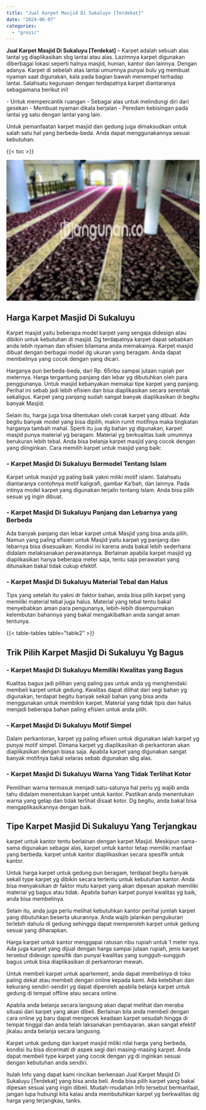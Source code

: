```yaml
---
title: "Jual Karpet Masjid Di Sukaluyu [Terdekat]"
date: "2024-06-07"
categories: 
  - "grosir"
---
```


**Jual Karpet Masjid Di Sukaluyu \[Terdekat\]** – Karpet adalah sebuah alas lantai yg diaplikasikan sbg lantai atau alas. Lazimnya karpet digunakan diberbagai lokasi seperti halnya masjid, hunian, kantor dan lainnya. Dengan adanya. Karpet di sebelah atas lantai umumnya punyai bulu yg membuat nyaman saat digunakan, kala pada bagian bawah menempel terhadap lantai. Salahsatu kegunaan dengan terdapatnya karpet diantaranya sebagaimana berikut ini!

\- Untuk mempercantik ruangan - Sebagai alas untuk melindungi diri dari gesekan - Membuat nyaman dikala berjalan - Peredam kebisingan pada lantai yg satu dengan lantai yang lain.

Untuk pemanfaatan karpet masjid dan gedung juga dimaksudkan untuk salah satu hal yang berbeda-beda. Anda dapat menggunakannya sesuai kebutuhan.

{{< toc >}}

![Jual Karpet Masjid Di Sukaluyu [Terdekat]](/images/grosir-karpet-murah-79.png)

## Harga Karpet Masjid Di Sukaluyu

Karpet masjid yaitu beberapa model karpet yang sengaja didesign atau dibikin untuk kebutuhan di masjid. Dg terdapatnya karpet dapat sebabkan anda lebih nyaman dan efisien bilamana anda memakainya. Karpet masjid dibuat dengan berbagai model dg ukuran yang beragam. Anda dapat membelinya yang cocok dengan yang dicari.

Harganya pun berbeda-beda, dari Rp. 65ribu sampai jutaan rupiah per meternya. Harga tergantung panjang dan lebar yg dibutuhkan oleh para penggunanya. Untuk masjid kebanyakan memakai tipe karpet yang panjang. Perihal ini sebab jadi lebih efisien dan bisa diaplikasikan secara serentak sekaligus. Karpet yang panjang sudah sangat banyak diaplikasikan di begitu banyak Masjid.

Selain itu, harga juga bisa ditentukan oleh corak karpet yang dibuat. Ada begitu banyak model yang bisa dipilih, makin rumit motifnya maka tingkatan harganya tambah mahal. Sperti itu jua dg bahan yg digunakan, karpet masjid punya material yg beragam. Material yg berkualitas baik umumnya berukuran lebih tebal. Anda bisa belanja karpet masjid yang cocok dengan yang diinginkan. Cara memilih karpet untuk masjid yang baik:

### \- Karpet Masjid Di Sukaluyu Bermodel Tentang Islam

Karpet untuk masjid yg paling baik yakni miliki motif islami. Salahsatu diantaranya contohnya motif kaligrafi, gambar Ka’bah, dan lainnya. Pada intinya model karpet yang digunakan terjalin tentang Islam. Anda bisa pilih sesuai yg ingin dibuat.

### \- Karpet Masjid Di Sukaluyu Panjang dan Lebarnya yang Berbeda

Ada banyak panjang dan lebar karpet untuk Masjid yang bisa anda pilih. Namun yang paling efisien untuk Masjid yaitu karpet yg panjang dan lebarnya bisa disesuaikan. Kondisi ini karena anda bakal lebih sederhana didalam melaksanakan perawatannya. Berlainan apabila karpet masjid yg diaplikasikan hanya beberapa meter saja, tentu saja perawatan yang ditunaikan bakal tidak cukup efektif.

### \- Karpet Masjid Di Sukaluyu Material Tebal dan Halus

Tips yang setelah itu yakni dr faktor bahan, anda bisa pilih karpet yang memiliki material tebal juga halus. Material yang tebal tentu bakal menyebabkan aman para pengunanya, lebih-lebih disempurnakan kelembutan bahannya yang bakal mengakibatkan anda sangat aman tentunya.

{{< table-tables table="table2" >}}

## Trik Pilih Karpet Masjid Di Sukaluyu Yg Bagus

### \- Karpet Masjid Di Sukaluyu Memiliki Kwalitas yang Bagus

Kualitas bagus jadi pilihan yang paling pas untuk anda yg menghendaki membeli karpet untuk gedung. Kwalitas dapat dilihat dari segi bahan yg digunakan, terdapat begitu banyak sekali bahan yang bisa anda menggunakan untuk membikin karpet. Material yang tidak tipis dan halus menjadi beberapa bahan paling efisien untuk anda pilih.

### \- Karpet Masjid Di Sukaluyu Motif Simpel

Dalam perkantoran, karpet yg paling efisien untuk digunakan ialah karpet yg punyai motif simpel. Dimana karpet yg diaplikasikan di perkantoran akan diaplikasikan dengan biasa saja. Apabila karpet yang digunakan sangat banyak motifnya bakal selaras sebab digunakan sbg alas.

### \- Karpet Masjid Di Sukaluyu Warna Yang Tidak Terlihat Kotor

Pemilihan warna termasuk menjadi satu-satunya hal perlu yg wajib anda tahu didalam menentukan karpet untuk kantor. Pastikan anda menentukan warna yang gelap dan tidak terlihat disaat kotor. Dg begitu, anda bakal bisa mengaplikasikannya dengan baik.

## Tipe Karpet Masjid Di Sukaluyu Yang Terjangkau

karpet untuk kantor tentu berlainan dengan karpet Masjid. Meskipun sama-sama digunakan sebagai alas, karpet untuk kantor tetap memiliki manfaat yang berbeda. karpet untuk kantor diaplikasikan secara spesifik untuk kantor.

Untuk harga karpet untuk gedung pun beragam, terdapat begitu banyak sekali type karpet yg dibikin secara tertentu untuk kebutuhan kantor. Anda bisa menyaksikan dr faktor mutu karpet yang akan dipesan apakah memiliki material yg bagus atau tidak. Apabila bahan karpet punyai kwalitas yg baik, anda bisa membelinya.

Selain itu, anda juga perlu melihat kebutuhkan kantor perihal jumlah karpet yang dibutuhkan beserta ukurannya. Anda wajib jalankan pengukuran terlebih dahulu di gedung sehingga dapat memperoleh karpet untuk gedung sesuai yang diharapkan.

Harga karpet untuk kantor menggapai ratusan ribu rupiah untuk 1 meter nya. Ada juga karpet yang dijual dengan harga sampai jutaan rupiah, jenis karpet tersebut didesign spesifik dan punyai kwalitas yang sungguh-sungguh bagus untuk bisa diaplikasikan di perkantoran mewah.

Untuk membeli karpet untuk apartement, anda dapat membelinya di toko paling dekat atau membeli dengan online kepada kami. Ada kelebihan dan kekurang sendiri-sendiri yg dapat diperoleh apabila belanja karpet untuk gedung di tempat offline atau secara online.

Apabila anda belanja secara langsung akan dapat melihat dan meraba situasi dari karpet yang akan dibeli. Berlainan bila anda membeli dengan cara online yg baru dapat mengecek keadaan karpet sesudah hingga di tempat tinggal dan anda telah laksanakan pembayaran. akan sangat efektif jikalau anda belanja secara langusng.

Karpet untuk gedung dan karpet masjid miliki nilai harga yang berbeda, kondisi itu bisa dicermati dr aspek segi dari masing-masing karpet. Anda dapat membeli type karpet yang cocok dengan yg di inginkan sesuai dengan kebutuhan anda sendiri.

Itulah Info yang dapat kami rincikan berkenaan Jual Karpet Masjid Di Sukaluyu \[Terdekat\] yang bisa anda beli. Anda bisa pilih karpet yang bakal dipesan sesuai yang ingin dibeli. Mudah-mudahan Info tersebut bermanfaat, jangan lupa hubungi kita kalau anda membutuhkan karpet yg berkwalitas dg harga yang terjangkau, tanks.
